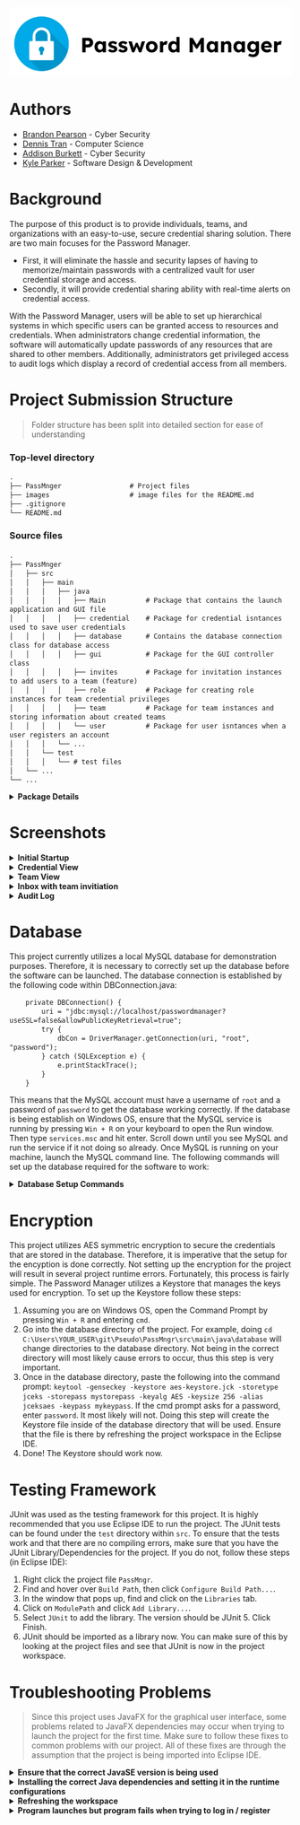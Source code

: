 <p align="center">
<img src="images/cea7bc01a8580673bbaa7ac0e457536b.png">
</p>

# Authors

- [Brandon Pearson](https://github.com/blpearson26) - Cyber Security
- [Dennis Tran](https://github.com/DennisTran00)    - Computer Science
- [Addison Burkett](https://github.com/westvalard)  - Cyber Security
- [Kyle Parker](https://github.com/CraftyAmigo)     - Software Design & Development

# Background
The purpose of this product is to provide individuals, teams, and organizations with an easy-to-use, secure credential sharing solution. There are two main focuses for the Password Manager. 
* First, it will eliminate the hassle and security lapses of having to memorize/maintain passwords with a centralized vault for user credential storage and access. 
* Secondly, it will provide credential sharing ability with real-time alerts on credential access. 

With the Password Manager, users will be able to set up hierarchical systems in which specific users can be granted access to resources and credentials. When administrators change credential information, the software will automatically update passwords of any resources that are shared to other members. Additionally, administrators get privileged access to audit logs which display a record of credential access from all members.

Project Submission Structure
============================
> Folder structure has been split into detailed section for ease of understanding

### Top-level directory

    .
    ├── PassMnger                 # Project files
    ├── images                    # image files for the README.md
    ├── .gitignore
    └── README.md
    
### Source files
    .
    ├── PassMnger
    │   ├── src
    │   │   ├── main
    │   │   │   ├── java
    │   │   │   │   ├── Main          # Package that contains the launch application and GUI file
    │   │   │   │   ├── credential    # Package for credential isntances used to save user credentials
    │   │   │   │   ├── database      # Contains the database connection class for database access
    │   │   │   │   ├── gui           # Package for the GUI controller class
    │   │   │   │   ├── invites       # Package for invitation instances to add users to a team (feature)
    │   │   │   │   ├── role          # Package for creating role instances for team credential privileges 
    │   │   │   │   ├── team          # Package for team instances and storing information about created teams
    │   │   │   │   └── user          # Package for user isntances when a user registers an account
    │   │   │   └── ... 
    │   │   └── test 
    │   │   │   └── # test files
    │   └── ... 
    └── ...

<details><summary><b>Package Details</b></summary>

#### Main
    .
    ├── Main
    │   ├── PasswordManager.java        # The main launch application (creates the JavaFX Stage)
    │   ├── PasswordManagerGUI.fxml     # FXML file exported from SceneBuilder GUI creator
    │   └── Style.css                   # CSS file that formats fxml elements in the GUI
    
 #### credential
    .
    ├── credential
    │   ├── Credential.java             # Stores information about user added credentials
    │   └── CredentialInterface.java    # Methods for defining the behavior of Credential
    
 #### database
    .
    ├── database
    │   ├── DBConnection.java		# Creates a connection to the database and has querying methods
    │   ├── AESCipher.java		# Retrieves the keystore key and encrypts/decrypts credentials
    │   ├── KeyEncoding.java		# Enum class to define encoding methods
    │   ├── KeystoreUtil.java		# Setup for the keystore
    │   └── aes-keystore.jck		# The actual keystore which would usually be in secure location

 #### gui
    .
    ├── gui
    │   ├── InfoList.java                     # Updates the thumbnail list in the GUI
    │   └── PasswordManagerController.java    # Controller class that is linked to the FXML file
 
 #### invites
    .
    ├── invites
    │   ├── Invite.java                 # Stores information about team invitiations sent to other users
    │   └── InviteInterface.java        # Methods for defining the behavior of Invite
    
  #### role
    .
    ├── role
    │   ├── Role.java                   # Stores information about team role privileges
    │   └── RoleInterface.java          # Methods for defining the behavior of Role
 
   #### team
    .
    ├── team
    │   ├── Team.java                   # Stores information about a user created team
    │   └── TeamInterface.java          # Methods for defining the behavior of Team
    
   #### user
    .
    ├── user
    │   ├── User.java                   # Stores information about every user that registers
    │   └── UserInterface.java          # Methods for defining the behavior of User
 
 ### Resource Icons
 > Icons used in the Graphical User Interface can be found in the `res` pacakge by following the path: src > main > java > res.
 </details>
 
Screenshots
============================
<details><summary><b>Initial Startup</b></summary> 
<p align="center">
<img src="images/Initial.png">
</p>
</details>

<details><summary><b>Credential View</b></summary>
<p align="center">
<img src="images/example.png">
</p>
<p align="center">
<img src="images/cred2.png">
</p>
</details>

<details><summary><b>Team View</b></summary>
<p align="center">
<img src="images/team.png">
</p>
<p align="center">
<img src="images/assign.png">
</p>
</details>

<details><summary><b>Inbox with team invitiation</b></summary>
<p align="center">
<img src="images/invitation.png">
</p>
</details>

<details><summary><b>Audit Log</b></summary>
<p align="center">
<img src="images/audit1.png">
</p>
<p align="center">
<img src="images/audit2.png">
</p>
</details>

Database
============================
This project currently utilizes a local MySQL database for demonstration purposes. Therefore, it is necessary to correctly set up the database before the software can be launched. The database connection is established by the following code within DBConnection.java:
````
    private DBConnection() {
		uri = "jdbc:mysql://localhost/passwordmanager?useSSL=false&allowPublicKeyRetrieval=true";
		try {
			dbCon = DriverManager.getConnection(uri, "root", "password");
		} catch (SQLException e) {
			e.printStackTrace();
		}
	}
````
This means that the MySQL account must have a username of `root` and a password of `password` to get the database working correctly. If the database is being establish on Windows OS, ensure that the MySQL service is running by pressing `Win + R` on your keyboard to open the Run window. Then type `services.msc` and hit enter. Scroll down until you see MySQL and run the service if it not doing so already.
Once MySQL is running on your machine, launch the MySQL command line. The following commands will set up the database required for the software to work:

<details><summary><b>Database Setup Commands</b></summary> 

````
CREATE DATABASE passwordmanager;

use passwordmanager;

CREATE TABLE user_info (
username VARCHAR(255),
password VARCHAR(255),
ID VARCHAR(255)
);

CREATE TABLE credentials (
UserID VARCHAR(255),
Username VARCHAR(255),
Password VARCHAR(255),
URL VARCHAR(255),
Notes VARCHAR(255),
Created VARCHAR(255),
CreationDate VARCHAR(255),
ModifiedDate VARCHAR(255),
Title VARCHAR(255)
);

CREATE TABLE teams (
GroupID VARCHAR(255),
GroupName VARCHAR(255),
OwnerID VARCHAR(255)
);

CREATE TABLE members (
GroupID VARCHAR(255),
Username VARCHAR(255),
UserID VARCHAR(255),
Role VARCHAR(255),
GroupName VARCHAR(255),
Joined VARCHAR(255)
);

CREATE TABLE roles (
GroupID VARCHAR(255),
RoleID VARCHAR(255),
RoleName VARCHAR(255),
Username VARCHAR(255),
Password VARCHAR(255)
);

CREATE TABLE invites (
GroupID VARCHAR(255),
UserID VARCHAR(255),
Username VARCHAR(255)
);

CREATE TABLE audit (
GroupID varchar(255),
Username VARCHAR(255),
CredentialUN varchar(255).
AccessTime VARCHAR(255)
);
````
</details>

Encryption
============================
This project utilizes AES symmetric encryption to secure the credentials that are stored in the database. Therefore, it is imperative that the setup for the encyption is done correctly. Not setting up the encryption for the project will result in several project runtime errors. Fortunately, this process is fairly simple. The Password Manager utilizes a Keystore that manages the keys used for encryption. To set up the Keystore follow these steps:
1. Assuming you are on Windows OS, open the Command Prompt by pressing `Win + R` and entering `cmd`.
2. Go into the database directory of the project. For example, doing `cd C:\Users\YOUR_USER\git\Pseudo\PassMngr\src\main\java\database` will change directories to the database directory. Not being in the correct directory will most likely cause errors to occur, thus this step is very important.
3. Once in the database directory, paste the following into the command prompt: `keytool -genseckey -keystore aes-keystore.jck -storetype jceks -storepass mystorepass -keyalg AES -keysize 256 -alias jceksaes -keypass mykeypass`. If the cmd prompt asks for a password, enter `password`. It most likely will not. Doing this step will create the Keystore file inside of the database directory that will be used. Ensure that the file is there by refreshing the project workspace in the Eclipse IDE.
4. Done! The Keystore should work now.

Testing Framework
============================
JUnit was used as the testing framework for this project. It is highly recommended that you use Eclipse IDE to run the project. The JUnit tests can be found under the `test` directory within `src`. To ensure that the tests work and that there are no compiling errors, make sure that you have the JUnit Library/Dependencies for the project. If you do not, follow these steps (in Eclipse IDE):
1. Right click the project file `PassMngr`.
2. Find and hover over `Build Path`, then click `Configure Build Path...`.
3. In the window that pops up, find and click on the `Libraries` tab.
4. Click on `ModulePath` and click `Add Library...`.
5. Select `JUnit` to add the library. The version should be JUnit 5. Click Finish.
6. JUnit should be imported as a library now. You can make sure of this by looking at the project files and see that JUnit is now in the project workspace.

Troubleshooting Problems
============================
> Since this project uses JavaFX for the graphical user interface, some problems related to JavaFX dependencies may occur when trying to launch the project for the first time. Make sure to follow these fixes to common problems with our project. All of these fixes are through the assumption that the project is being imported into Eclipse IDE.

<details><summary><b>Ensure that the correct JavaSE version is being used</b></summary>
	
Make sure that the correct JavaSE version is being utilized. To do this, expand the project directory in the workspace. 
Once the project directory has been expanded, you should see `JRE System Library`. 
Right click on it and proceed to `Properties`. A new window will open with the title `Properties for JRE Systerm Library`. 
Here you can change the version by checking `Execution Environment` and change it to `JavaSE-11 (jre)` if it is not so already
	
</details>

<details><summary><b>Installing the correct Java dependencies and setting it in the runtime configurations</b></summary>

If you run the project it will compile but you will get this error:

```` diff
- Error: JavaFX runtime components are missing, and are required to run this application

````
This error is shown since the Java 17 launcher checks if the main class extends javafx.application.Application. If that is the case, it is required to have the javafx.graphics module on the module-path.

A possible fix to many problems regarding JavaFX would be to use the JavaFX SDK instead of a build tool. Use this [link](https://gluonhq.com/products/javafx/) to download the correct JavaFX SDK. Our project uses javafx-sdk-17.0.0.1. Download the zip file and save it to a location on your drive.

Now, locate PasswordManager.java and right click it. Hover over `Run As` and select `Run Configurations...`. A new window titled `Run Configurations` should pop up. Navigate to the tab that says `Arguments` and under `VM arguments` add these VM arguments:

````

--module-path /path/to/javafx-sdk-17/lib --add-modules javafx.controls,javafx.fxml

````

</details>

<details><summary><b>Refreshing the workspace</b></summary>

If you are able to launch the project, but the GUI is just showing a white box, it means that is not correctly reading the .fxml file. Locate PasswordManagerGUI.fxml and make sure there is content in that file. If there is content in that file, make sure to refresh the workspace and relaunch the project. In most cases this will fix the problem of an empty GUI.

</details>

<details><summary><b>Program launches but program fails when trying to log in / register</b></summary>

If the project launches correctly and you are able to see the GUI, but unable to interact with the GUI (initial register and log in), then that means that the database is not set up correctly. This project heavily relies on a working database connection. Ensure to follow the instructions under the `Database` section to correctly set up the database.

</details>
